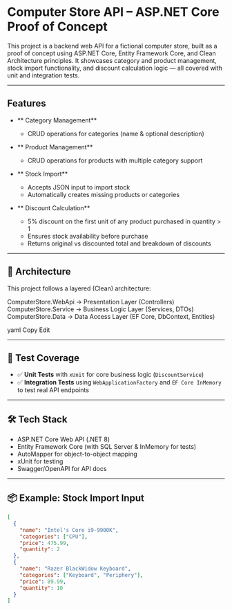 # Computer Store API – ASP.NET Core Proof of Concept

This project is a backend web API for a fictional computer store, built as a proof of concept using ASP.NET Core, Entity Framework Core, and Clean Architecture principles. It showcases category and product management, stock import functionality, and discount calculation logic — all covered with unit and integration tests.

---

##  Features

- ** Category Management**
  - CRUD operations for categories (name & optional description)

- ** Product Management**
  - CRUD operations for products with multiple category support

- ** Stock Import**
  - Accepts JSON input to import stock
  - Automatically creates missing products or categories

- ** Discount Calculation**
  - 5% discount on the first unit of any product purchased in quantity > 1
  - Ensures stock availability before purchase
  - Returns original vs discounted total and breakdown of discounts

---

## 🧱 Architecture

This project follows a layered (Clean) architecture:

ComputerStore.WebApi → Presentation Layer (Controllers)
ComputerStore.Service → Business Logic Layer (Services, DTOs)
ComputerStore.Data → Data Access Layer (EF Core, DbContext, Entities)

yaml
Copy
Edit

---

## 🧪 Test Coverage

- ✅ **Unit Tests** with `xUnit` for core business logic (`DiscountService`)
- ✅ **Integration Tests** using `WebApplicationFactory` and `EF Core InMemory` to test real API endpoints

---

## 🛠 Tech Stack

- ASP.NET Core Web API (.NET 8)
- Entity Framework Core (with SQL Server & InMemory for tests)
- AutoMapper for object-to-object mapping
- xUnit for testing
- Swagger/OpenAPI for API docs

---

## 📦 Example: Stock Import Input

```json
[
  {
    "name": "Intel's Core i9-9900K",
    "categories": ["CPU"],
    "price": 475.99,
    "quantity": 2
  },
  {
    "name": "Razer BlackWidow Keyboard",
    "categories": ["Keyboard", "Periphery"],
    "price": 89.99,
    "quantity": 10
  }
]

